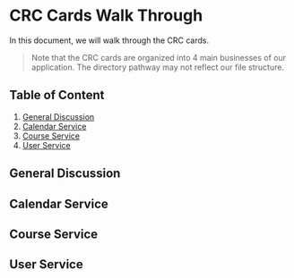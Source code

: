 # CRC Cards Walk Through

In this document, we will walk through the CRC cards.

> Note that the CRC cards are organized into 4 main businesses of our application. The directory pathway may not reflect our file structure.



## Table of Content
1. [General Discussion](#General-Discussion)
2. [Calendar Service](#Calendar-Service)
3. [Course Service](#Course-Service)
4. [User Service](#User-Service)

## General Discussion

## Calendar Service

## Course Service

## User Service

